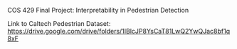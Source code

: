 COS 429 Final Project: Interpretability in Pedestrian Detection

Link to Caltech Pedestrian Dataset: https://drive.google.com/drive/folders/1IBlcJP8YsCaT81LwQ2YwQJac8bf1q8xF
